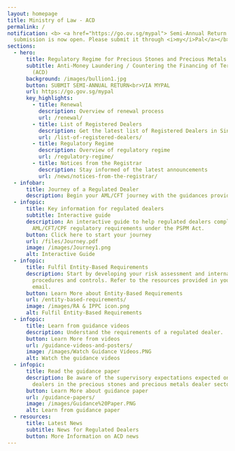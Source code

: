 ```yaml
---
layout: homepage
title: Ministry of Law - ACD
permalink: /
notification: <b> <a href="https://go.ov.sg/mypal"> Semi-Annual Return
  submission is now open. Please submit it through <i>my</i>Pal</a></b>
sections:
  - hero:
      title: Regulatory Regime for Precious Stones and Precious Metals Dealers
      subtitle: Anti-Money Laundering / Countering the Financing of Terrorism Division
        (ACD)
      background: /images/bullion1.jpg
      button: SUBMIT SEMI-ANNUAL RETURN<br>VIA MYPAL
      url: https://go.gov.sg/mypal
      key_highlights:
        - title: Renewal
          description: Overview of renewal process
          url: /renewal/
        - title: List of Registered Dealers
          description: Get the latest list of Registered Dealers in Singapore
          url: /list-of-registered-dealers/
        - title: Regulatory Regime
          description: Overview of regulatory regime
          url: /regulatory-regime/
        - title: Notices from the Registrar
          description: Stay informed of the latest announcements
          url: /news/notices-from-the-registrar/
  - infobar:
      title: Journey of a Regulated Dealer
      description: Begin your AML/CFT journey with the guidances provided below
  - infopic:
      title: Key information for regulated dealers
      subtitle: Interactive guide
      description: An interactive guide to help regulated dealers comply with the
        AML/CFT/CPF regulatory requirements under the PSPM Act.
      button: Click here to start your journey
      url: /files/Journey.pdf
      image: /images/Journey1.png
      alt: Interactive Guide
  - infopic:
      title: Fulfil Entity-Based Requirements
      description: Start by developing your risk assessment and internal policies,
        procedures and controls. Refer to the resources provided in your welcome
        email.
      button: Learn More about Entity-Based Requirements
      url: /entity-based-requirements/
      image: /images/RA & IPPC icon.png
      alt: Fulfil Entity-Based Requirements
  - infopic:
      title: Learn from guidance videos
      description: Understand the requirements of a regulated dealer.
      button: Learn More from videos
      url: /guidance-videos-and-posters/
      image: /images/Watch Guidance Videos.PNG
      alt: Watch the guidance videos
  - infopic:
      title: Read the guidance paper
      description: Be aware of the supervisory expectations expected on regulated
        dealers in the precious stones and precious metals dealer sector.
      button: Learn More about guidance paper
      url: /guidance-papers/
      image: /images/Guidance%20Paper.PNG
      alt: Learn from guidance paper
  - resources:
      title: Latest News
      subtitle: News for Regulated Dealers
      button: More Information on ACD news
---
```

